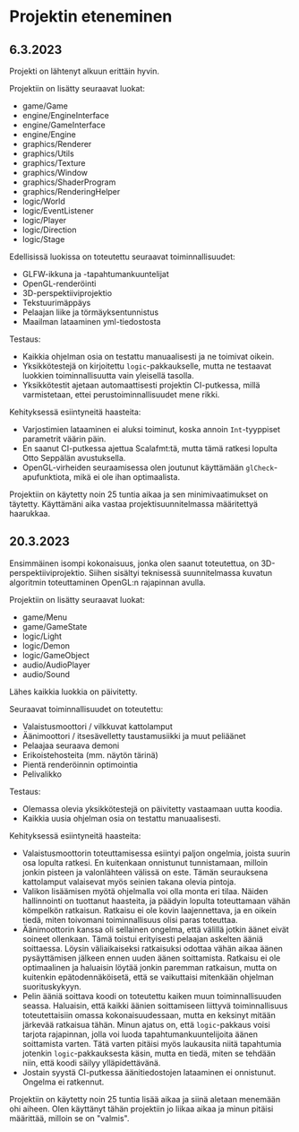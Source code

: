 # Projektin eteneminen

## 6.3.2023

Projekti on lähtenyt alkuun erittäin hyvin.

Projektiin on lisätty seuraavat luokat:
- game/Game
- engine/EngineInterface
- engine/GameInterface
- engine/Engine
- graphics/Renderer
- graphics/Utils
- graphics/Texture
- graphics/Window
- graphics/ShaderProgram
- graphics/RenderingHelper
- logic/World
- logic/EventListener
- logic/Player
- logic/Direction
- logic/Stage

Edellisissä luokissa on toteutettu seuraavat toiminnallisuudet:
- GLFW-ikkuna ja -tapahtumankuuntelijat
- OpenGL-renderöinti
- 3D-perspektiiviprojektio
- Tekstuurimäppäys
- Pelaajan liike ja törmäyksentunnistus
- Maailman lataaminen yml-tiedostosta

Testaus:
- Kaikkia ohjelman osia on testattu manuaalisesti ja ne toimivat oikein.
- Yksikkötestejä on kirjoitettu `logic`-pakkaukselle, mutta ne testaavat luokkien toiminnallisuutta vain yleisellä tasolla.
- Yksikkötestit ajetaan automaattisesti projektin CI-putkessa, millä varmistetaan, ettei perustoiminnallisuudet mene rikki.

Kehityksessä esiintyneitä haasteita:
- Varjostimien lataaminen ei aluksi toiminut, koska annoin `Int`-tyyppiset parametrit väärin päin.
- En saanut CI-putkessa ajettua Scalafmt:tä, mutta tämä ratkesi lopulta Otto Seppälän avustuksella.
- OpenGL-virheiden seuraamisessa olen joutunut käyttämään `glCheck`-apufunktiota, mikä ei ole ihan optimaalista.

Projektiin on käytetty noin 25 tuntia aikaa ja sen minimivaatimukset on täytetty.
Käyttämäni aika vastaa projektisuunnitelmassa määritettyä haarukkaa.

## 20.3.2023

Ensimmäinen isompi kokonaisuus, jonka olen saanut toteutettua, on 3D-perspektiiviprojektio.
Siihen sisältyi teknisessä suunnitelmassa kuvatun algoritmin toteuttaminen OpenGL:n rajapinnan avulla.

Projektiin on lisätty seuraavat luokat:
- game/Menu
- game/GameState
- logic/Light
- logic/Demon
- logic/GameObject
- audio/AudioPlayer
- audio/Sound

Lähes kaikkia luokkia on päivitetty.

Seuraavat toiminnallisuudet on toteutettu:
- Valaistusmoottori / vilkkuvat kattolamput
- Äänimoottori / itsesävelletty taustamusiikki ja muut peliäänet
- Pelaajaa seuraava demoni
- Erikoistehosteita (mm. näytön tärinä)
- Pientä renderöinnin optimointia
- Pelivalikko

Testaus:
- Olemassa olevia yksikkötestejä on päivitetty vastaamaan uutta koodia.
- Kaikkia uusia ohjelman osia on testattu manuaalisesti.

Kehityksessä esiintyneitä haasteita:
- Valaistusmoottorin toteuttamisessa esiintyi paljon ongelmia, joista suurin osa lopulta ratkesi.
  En kuitenkaan onnistunut tunnistamaan, milloin jonkin pisteen ja valonlähteen välissä on este.
  Tämän seurauksena kattolamput valaisevat myös seinien takana olevia pintoja.
- Valikon lisäämisen myötä ohjelmalla voi olla monta eri tilaa.
  Näiden hallinnointi on tuottanut haasteita, ja päädyin lopulta toteuttamaan vähän kömpelkön ratkaisun.
  Ratkaisu ei ole kovin laajennettava, ja en oikein tiedä, miten toivomani toiminnallisuus olisi paras toteuttaa.
- Äänimoottorin kanssa oli sellainen ongelma, että välillä jotkin äänet eivät soineet ollenkaan.
  Tämä toistui erityisesti pelaajan askelten ääniä soittaessa.
  Löysin väliaikaiseksi ratkaisuksi odottaa vähän aikaa äänen pysäyttämisen jälkeen ennen uuden äänen soittamista.
  Ratkaisu ei ole optimaalinen ja haluaisin löytää jonkin paremman ratkaisun,
  mutta on kuitenkin epätodennäköisetä, että se vaikuttaisi mitenkään ohjelman suorituskykyyn.
- Pelin ääniä soittava koodi on toteutettu kaiken muun toiminnallisuuden seassa.
  Haluaisin, että kaikki äänien soittamiseen liittyvä toiminnallisuus toteutettaisiin omassa kokonaisuudessaan,
  mutta en keksinyt mitään järkevää ratkaisua tähän.
  Minun ajatus on, että `logic`-pakkaus voisi tarjota rajapinnan, jolla voi luoda tapahtumankuuntelijoita äänen soittamista varten.
  Tätä varten pitäisi myös laukausita niitä tapahtumia jotenkin `logic`-pakkauksesta käsin,
  mutta en tiedä, miten se tehdään niin, että koodi säilyy ylläpidettävänä.
- Jostain syystä CI-putkessa äänitiedostojen lataaminen ei onnistunut. Ongelma ei ratkennut.

Projektiin on käytetty noin 25 tuntia lisää aikaa ja siinä aletaan menemään ohi aiheen.
Olen käyttänyt tähän projektiin jo liikaa aikaa ja minun pitäisi määrittää, milloin se on "valmis".
